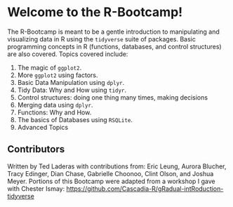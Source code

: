 # Welcome to the R-Bootcamp!

The R-Bootcamp is meant to be a gentle introduction to manipulating and visualizing data in R using the `tidyverse` suite of packages. Basic programming concepts in R (functions, databases, and control structures) are also covered. Topics covered include:

1. The magic of `ggplot2`.
2. More `ggplot2` using factors.
3. Basic Data Manipulation using `dplyr`.
4. Tidy Data: Why and How using `tidyr`.
5. Control structures: doing one thing many times, making decisions
6. Merging data using `dplyr`.
7. Functions: Why and How.
8. The basics of Databases using `RSQLite`.
9. Advanced Topics

## Contributors

Written by Ted Laderas with contributions from: Eric Leung, Aurora Blucher, Tracy Edinger, Dian Chase, Gabrielle Choonoo, Clint Olson, and Joshua Meyer. Portions of this Bootcamp were adapted from a workshop I gave with Chester Ismay: https://github.com/Cascadia-R/gRadual-intRoduction-tidyverse


